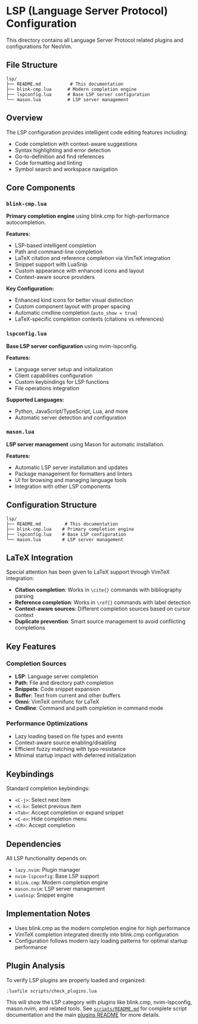 # LSP (Language Server Protocol) Configuration

This directory contains all Language Server Protocol related plugins and configurations for NeoVim.

## File Structure

```
lsp/
├── README.md           # This documentation
├── blink-cmp.lua      # Modern completion engine
├── lspconfig.lua      # Base LSP server configuration
└── mason.lua          # LSP server management
```

## Overview

The LSP configuration provides intelligent code editing features including:
- Code completion with context-aware suggestions
- Syntax highlighting and error detection
- Go-to-definition and find references
- Code formatting and linting
- Symbol search and workspace navigation

## Core Components

### `blink-cmp.lua`
**Primary completion engine** using blink.cmp for high-performance autocompletion.

**Features:**
- LSP-based intelligent completion
- Path and command-line completion
- LaTeX citation and reference completion via VimTeX integration
- Snippet support with LuaSnip
- Custom appearance with enhanced icons and layout
- Context-aware source providers

**Key Configuration:**
- Enhanced kind icons for better visual distinction
- Custom component layout with proper spacing
- Automatic cmdline completion (`auto_show = true`)
- LaTeX-specific completion contexts (citations vs references)

### `lspconfig.lua`
**Base LSP server configuration** using nvim-lspconfig.

**Features:**
- Language server setup and initialization
- Client capabilities configuration
- Custom keybindings for LSP functions
- File operations integration

**Supported Languages:**
- Python, JavaScript/TypeScript, Lua, and more
- Automatic server detection and configuration

### `mason.lua`
**LSP server management** using Mason for automatic installation.

**Features:**
- Automatic LSP server installation and updates
- Package management for formatters and linters
- UI for browsing and managing language tools
- Integration with other LSP components


## Configuration Structure

```
lsp/
├── README.md         # This documentation
├── blink-cmp.lua    # Primary completion engine
├── lspconfig.lua    # Base LSP configuration
└── mason.lua        # LSP server management
```

## LaTeX Integration

Special attention has been given to LaTeX support through VimTeX integration:

- **Citation completion**: Works in `\cite{}` commands with bibliography parsing
- **Reference completion**: Works in `\ref{}` commands with label detection
- **Context-aware sources**: Different completion sources based on cursor context
- **Duplicate prevention**: Smart source management to avoid conflicting completions

## Key Features

### Completion Sources
- **LSP**: Language server completion
- **Path**: File and directory path completion
- **Snippets**: Code snippet expansion
- **Buffer**: Text from current and other buffers
- **Omni**: VimTeX omnifunc for LaTeX
- **Cmdline**: Command and path completion in command mode

### Performance Optimizations
- Lazy loading based on file types and events
- Context-aware source enabling/disabling
- Efficient fuzzy matching with typo resistance
- Minimal startup impact with deferred initialization

## Keybindings

Standard completion keybindings:
- `<C-j>`: Select next item
- `<C-k>`: Select previous item
- `<Tab>`: Accept completion or expand snippet
- `<C-e>`: Hide completion menu
- `<CR>`: Accept completion

## Dependencies

All LSP functionality depends on:
- `lazy.nvim`: Plugin manager
- `nvim-lspconfig`: Base LSP support
- `blink.cmp`: Modern completion engine
- `mason.nvim`: LSP server management
- `LuaSnip`: Snippet engine

## Implementation Notes

- Uses blink.cmp as the modern completion engine for high performance
- VimTeX completion integrated directly into blink.cmp configuration
- Configuration follows modern lazy loading patterns for optimal startup performance

## Plugin Analysis

To verify LSP plugins are properly loaded and organized:

```vim
:luafile scripts/check_plugins.lua
```

This will show the LSP category with plugins like blink.cmp, nvim-lspconfig, mason.nvim, and related tools. See [`scripts/README.md`](../../../scripts/README.md) for complete script documentation and the main [plugins README](../README.md#plugin-analysis-and-maintenance) for more details.
